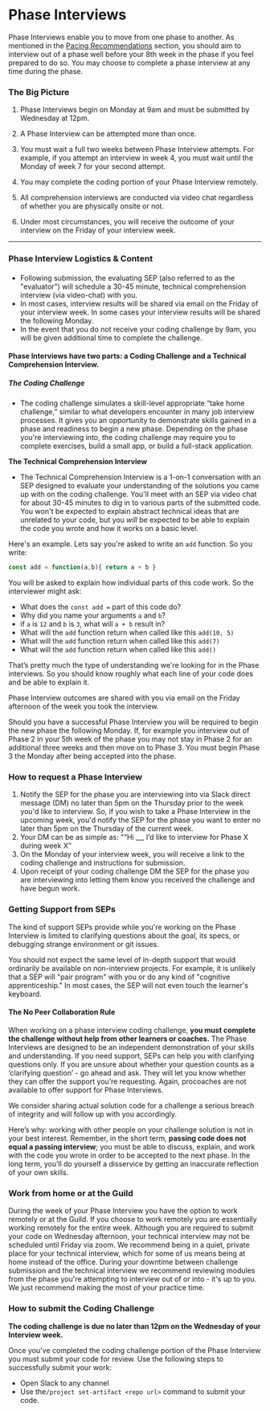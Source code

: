 # Phase Interviews

Phase Interviews enable you to move from one phase to another. As mentioned in the [Pacing Recommendations](/Phases/pacing.md) section, you should aim to interview out of a phase well before your 8th week in the phase if you feel prepared to do so. You may choose to complete a phase interview at any time during the phase.

### The Big Picture

1. Phase Interviews begin on Monday at 9am and must be submitted by Wednesday at 12pm.

2. A Phase Interview can be attempted more than once.
3. You must wait a full two weeks between Phase Interview attempts. For example, if you attempt an interview in week 4, you must wait until the Monday of week 7 for your second attempt. 
4. You may complete the coding portion of your Phase Interview remotely.
5. All comprehension interviews are conducted via video chat regardless of whether you are physically onsite or not.
6. Under most circumstances, you will receive the outcome of your interview on the Friday of your interview week.

---

### Phase Interview Logistics & Content

#### 

* Following submission, the evaluating SEP \(also referred to as the "evaluator"\) will schedule a 30-45 minute, technical comprehension interview \(via video-chat\) with you. 
* In most cases, interview results will be shared via email on the Friday of your interview week. In some cases your interview results will be shared the following Monday.
* In the event that you do not receive your coding challenge by 9am, you will be given additional time to complete the challenge.

#### Phase Interviews have two parts: a Coding Challenge and a Technical Comprehension Interview.

##### The Coding Challenge

* The coding challenge simulates a skill-level appropriate “take home challenge,” similar to what developers encounter in many job interview processes. It gives you an opportunity to demonstrate skills gained in a phase and readiness to begin a new phase. Depending on the phase you're interviewing into, the coding challenge may require you to complete exercises, build a small app, or build a full-stack application.

**The Technical Comprehension Interview**

* The Technical Comprehension Interview is a 1-on-1 conversation with an SEP designed to evaluate your understanding of the solutions you came up with on the coding challenge. You'll meet with an SEP via video chat for about 30-45 minutes to dig in to various parts of the submitted code. You won't be expected to explain abstract technical ideas that are unrelated to your code, but you _will_ be expected to be able to explain the code you wrote and how it works on a basic level.

Here's an example. Lets say you're asked to write an `add` function. So you write:

```js
const add = function(a,b){ return a + b }
```

You will be asked to explain how individual parts of this code work. So the interviewer might ask:

* What does the `const add =` part of this code do?
* Why did you name your arguments `a` and `b`?
* if `a` is `12` and `b` is `3`, what will `a + b` result in?
* What will the `add` function return when called like this `add(10, 5)`
* What will the `add` function return when called like this `add(7)`
* What will the `add` function return when called like this `add()`

That’s pretty much the type of understanding we're looking for in the Phase interviews. So you should know roughly what each line of your code does and be able to explain it.

Phase Interview outcomes are shared with you via email on the Friday afternoon of the week you took the interview.

Should you have a successful Phase Interview you will be required to begin the new phase the following Monday. If, for example you interview out of Phase 2 in your 5th week of the phase you may not stay in Phase 2 for an additional three weeks and then move on to Phase 3. You must begin Phase 3 the Monday after being accepted into the phase.

### How to request a Phase Interview

1. Notify the SEP for the phase you are interviewing into via Slack direct message \(DM\) no later than 5pm on the Thursday prior to the week you'd like to interview. So, if you wish to take a Phase Interview in the upcoming week, you'd notify the SEP for the phase you want to enter no later than 5pm on the Thursday of the current week.
2. Your DM can be as simple as: "“Hi \_\_, I’d like to interview for Phase X during week X”
3. On the Monday of your interview week, you will receive a link to the coding challenge and instructions for submission.
4. Upon receipt of your coding challenge DM the SEP for the phase you are interviewing into letting them know you received the challenge and have begun work.  

### Getting Support from SEPs

The kind of support SEPs provide while you're working on the Phase Interview is limited to clarifying questions about the goal, its specs, or debugging strange environment or git issues.

You should not expect the same level of in-depth support that would ordinarily be available on non-interview projects. For example, it is unlikely that a SEP will "pair program" with you or do any kind of "cognitive apprenticeship." In most cases, the SEP will not even touch the learner's keyboard.

#### The No Peer Collaboration Rule

When working on a phase interview coding challenge, **you must complete the challenge without help from other learners or coaches.** The Phase Interviews are designed to be an independent demonstration of your skills and understanding. If you need support, SEPs can help you with clarifying questions only. If you are unsure about whether your question counts as a ‘clarifying question’ - go ahead and ask. They will let you know whether they can offer the support you’re requesting. Again, procoaches are not available to offer support for Phase Interviews.

We consider sharing actual solution code for a challenge a serious breach of integrity and will follow up with you accordingly.

Here’s why: working with other people on your challenge solution is not in your best interest. Remember, in the short term, **passing code does not equal a passing interview**; you must be able to discuss, explain, and work with the code you wrote in order to be accepted to the next phase. In the long term, you’ll do yourself a disservice by getting an inaccurate reflection of your own skills.

### Work from home or at the Guild

During the week of your Phase Interview you have the option to work remotely or at the Guild. If you choose to work remotely you are essentially working remotely for the entire week. Although you are required to submit your code on Wednesday afternoon, your technical interview may not be scheduled until Friday via zoom. We recommend being in a quiet, private place for your technical interview, which for some of us means being at home instead of the office. During your downtime between challenge submission and the technical interview we recommend reviewing modules from the phase you're attempting to interview out of or into - it's up to you. We just recommend making the most of your practice time.

### How to submit the Coding Challenge

**The coding challenge is due no later than 12pm on the Wednesday of your Interview week.**

Once you've completed the coding challenge portion of the Phase Interview you must submit your code for review. Use the following steps to successfully submit your work:

* Open Slack to any channel
* Use the`/project set-artifact <repo url>` command to submit your code. 



